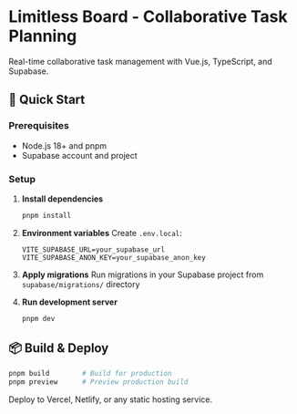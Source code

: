 # Limitless Board - Collaborative Task Planning

Real-time collaborative task management with Vue.js, TypeScript, and Supabase.

## 🚀 Quick Start

### Prerequisites
- Node.js 18+ and pnpm
- Supabase account and project

### Setup

1. **Install dependencies**
   ```bash
   pnpm install
   ```

2. **Environment variables**
   Create `.env.local`:
   ```env
   VITE_SUPABASE_URL=your_supabase_url
   VITE_SUPABASE_ANON_KEY=your_supabase_anon_key
   ```

3. **Apply migrations**
   Run migrations in your Supabase project from `supabase/migrations/` directory

4. **Run development server**
   ```bash
   pnpm dev
   ```

## 📦 Build & Deploy

```bash
pnpm build        # Build for production
pnpm preview      # Preview production build
```

Deploy to Vercel, Netlify, or any static hosting service.
